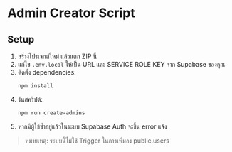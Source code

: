 # Admin Creator Script

## Setup

1. สร้างโปรเจกต์ใหม่ แล้วแตก ZIP นี้
2. แก้ไข `.env.local` ให้เป็น URL และ SERVICE ROLE KEY จาก Supabase ของคุณ
3. ติดตั้ง dependencies:
   ```bash
   npm install
   ```
4. รันสคริปต์:
   ```bash
   npm run create-admins
   ```
5. หากมีผู้ใช้ซ้ำอยู่แล้วในระบบ Supabase Auth จะขึ้น error แจ้ง

> หมายเหตุ: ระบบนี้ไม่ใช้ Trigger ในการเพิ่มลง public.users